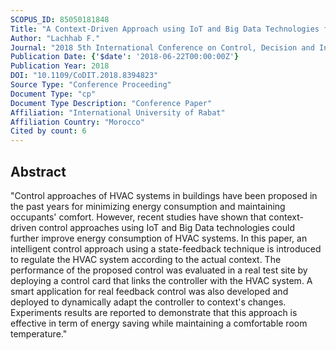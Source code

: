 ```yaml
---
SCOPUS_ID: 85050181848
Title: "A Context-Driven Approach using IoT and Big Data Technologies for Controlling HVAC Systems"
Author: "Lachhab F."
Journal: "2018 5th International Conference on Control, Decision and Information Technologies, CoDIT 2018"
Publication Date: {'$date': '2018-06-22T00:00:00Z'}
Publication Year: 2018
DOI: "10.1109/CoDIT.2018.8394823"
Source Type: "Conference Proceeding"
Document Type: "cp"
Document Type Description: "Conference Paper"
Affiliation: "International University of Rabat"
Affiliation Country: "Morocco"
Cited by count: 6
---
```


## Abstract
"Control approaches of HVAC systems in buildings have been proposed in the past years for minimizing energy consumption and maintaining occupants' comfort. However, recent studies have shown that context-driven control approaches using IoT and Big Data technologies could further improve energy consumption of HVAC systems. In this paper, an intelligent control approach using a state-feedback technique is introduced to regulate the HVAC system according to the actual context. The performance of the proposed control was evaluated in a real test site by deploying a control card that links the controller with the HVAC system. A smart application for real feedback control was also developed and deployed to dynamically adapt the controller to context's changes. Experiments results are reported to demonstrate that this approach is effective in term of energy saving while maintaining a comfortable room temperature."
